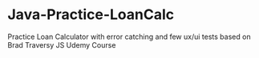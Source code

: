 # Java-Practice-LoanCalc

Practice Loan Calculator with error catching and few ux/ui tests based on Brad Traversy JS Udemy Course
